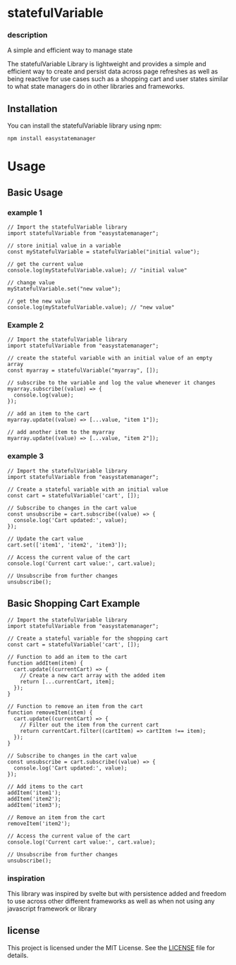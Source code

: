 # statefulVariable

### description
A simple and efficient way to manage state

The statefulVariable Library is lightweight and provides a simple and efficient way to create and persist data across page refreshes as well as being reactive for use cases such as a shopping cart and user states similar to what state managers do in other libraries and frameworks. 

## Installation

You can install the statefulVariable library using npm:

```shell
npm install easystatemanager
```

# Usage

## Basic Usage

### example 1

```shell
// Import the statefulVariable library
import statefulVariable from "easystatemanager";

// store initial value in a variable
const myStatefulVariable = statefulVariable("initial value");

// get the current value
console.log(myStatefulVariable.value); // "initial value"

// change value
myStatefulVariable.set("new value");

// get the new value
console.log(myStatefulVariable.value); // "new value"
```
### Example 2
```shell
// Import the statefulVariable library
import statefulVariable from "easystatemanager";

// create the stateful variable with an initial value of an empty array
const myarray = statefulVariable("myarray", []);

// subscribe to the variable and log the value whenever it changes
myarray.subscribe((value) => {
  console.log(value);
});

// add an item to the cart
myarray.update((value) => [...value, "item 1"]);

// add another item to the myarray
myarray.update((value) => [...value, "item 2"]);
```

### example 3
```shell
// Import the statefulVariable library
import statefulVariable from "easystatemanager";

// Create a stateful variable with an initial value
const cart = statefulVariable('cart', []);

// Subscribe to changes in the cart value
const unsubscribe = cart.subscribe((value) => {
  console.log('Cart updated:', value);
});

// Update the cart value
cart.set(['item1', 'item2', 'item3']);

// Access the current value of the cart
console.log('Current cart value:', cart.value);

// Unsubscribe from further changes
unsubscribe();
```

## Basic Shopping Cart Example

```shell
// Import the statefulVariable library
import statefulVariable from "easystatemanager";

// Create a stateful variable for the shopping cart
const cart = statefulVariable('cart', []);

// Function to add an item to the cart
function addItem(item) {
  cart.update((currentCart) => {
    // Create a new cart array with the added item
    return [...currentCart, item];
  });
}

// Function to remove an item from the cart
function removeItem(item) {
  cart.update((currentCart) => {
    // Filter out the item from the current cart
    return currentCart.filter((cartItem) => cartItem !== item);
  });
}

// Subscribe to changes in the cart value
const unsubscribe = cart.subscribe((value) => {
  console.log('Cart updated:', value);
});

// Add items to the cart
addItem('item1');
addItem('item2');
addItem('item3');

// Remove an item from the cart
removeItem('item2');

// Access the current value of the cart
console.log('Current cart value:', cart.value);

// Unsubscribe from further changes
unsubscribe();
```

### inspiration
This library was inspired by svelte but with persistence added and freedom to use across other different frameworks as well as when not using any javascript framework or library

## license
This project is licensed under the MIT License. See the [LICENSE](LICENSE) file for details.
